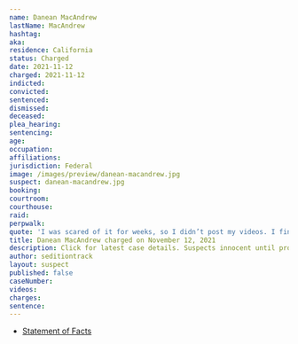 ```yaml
---
name: Danean MacAndrew
lastName: MacAndrew
hashtag:
aka:
residence: California
status: Charged
date: 2021-11-12
charged: 2021-11-12
indicted:
convicted:
sentenced:
dismissed:
deceased:
plea_hearing:
sentencing:
age:
occupation:
affiliations:
jurisdiction: Federal
image: /images/preview/danean-macandrew.jpg
suspect: danean-macandrew.jpg
booking:
courtroom:
courthouse:
raid:
perpwalk:
quote: 'I was scared of it for weeks, so I didn’t post my videos. I finally stood up for truth. When I did, I wasn’t scared anymore.'
title: Danean MacAndrew charged on November 12, 2021
description: Click for latest case details. Suspects innocent until proven guilty.
author: seditiontrack
layout: suspect
published: false
caseNumber:
videos:
charges:
sentence:
---
```

- [Statement of Facts](https://storage.courtlistener.com/recap/gov.uscourts.dcd.237478/gov.uscourts.dcd.237478.1.1.pdf)
